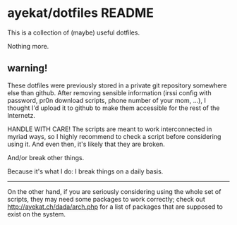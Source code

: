 ayekat/dotfiles README
======================

This is a collection of (maybe) useful dotfiles.

Nothing more.


warning!
--------

These dotfiles were previously stored in a private git repository somewhere else
than github. After removing sensible information (irssi config with password,
pr0n download scripts, phone number of your mom, ...), I thought I'd upload it
to github to make them accessible for the rest of the Internetz.

HANDLE WITH CARE!
The scripts are meant to work interconnected in myriad ways, so I highly
recommend to check a script before considering using it. And even then, it's
likely that they are broken.

And/or break other things.

Because it's what I do: I break things on a daily basis.

---

On the other hand, if you are seriously considering using the whole set of
scripts, they may need some packages to work correctly; check out
http://ayekat.ch/dada/arch.php for a list of packages that are supposed to
exist on the system.

